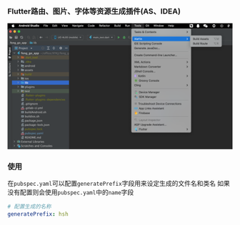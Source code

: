 ### Flutter路由、图片、字体等资源生成插件(AS、IDEA)
<img src="https://github.com/Xie-Yin/FlutterPlugin/blob/main/imgs/plugin.png" width="750" >

### 使用
在`pubspec.yaml`可以配置`generatePrefix`字段用来设定生成的文件名和类名
如果没有配置则会使用`pubspec.yaml`中的`name`字段

```yaml
# 配置生成的名称
generatePrefix: hsh
```